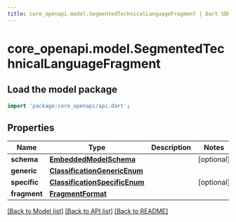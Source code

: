 ```yaml
---
title: core_openapi.model.SegmentedTechnicalLanguageFragment | Dart SDK
---
```


# core_openapi.model.SegmentedTechnicalLanguageFragment

## Load the model package
```dart
import 'package:core_openapi/api.dart';
```

## Properties
Name | Type | Description | Notes
------------ | ------------- | ------------- | -------------
**schema** | [**EmbeddedModelSchema**](EmbeddedModelSchema.md) |  | [optional] 
**generic** | [**ClassificationGenericEnum**](ClassificationGenericEnum.md) |  | 
**specific** | [**ClassificationSpecificEnum**](ClassificationSpecificEnum.md) |  | [optional] 
**fragment** | [**FragmentFormat**](FragmentFormat.md) |  | 

[[Back to Model list]](../README.md#documentation-for-models) [[Back to API list]](../README.md#documentation-for-api-endpoints) [[Back to README]](../README.md)


